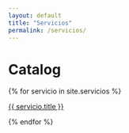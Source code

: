 ```yaml
---
layout: default
title: "Servicios"
permalink: /servicios/
---
```


<h1>Catalog</h1>
<div>
  {% for servicio in site.servicios %}
    <p>
      <a href="{{ servicio.url }}" >{{ servicio.title }}</a>
    </p>
  {% endfor %}
</div>
